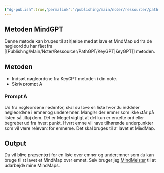 ```yaml
---
{"dg-publish":true,"permalink":"/publishing/main/noter/ressourcer/path-gpt/mind-gpt/","title":"MindGPT","tags":["læringsmål","systemudvikling","programmering","Portfolie"],"created":"2024-08-21T11:34:14.258+02:00"}
---
```



## Metoden MindGPT

Denne metode kan bruges til at hjælpe med at lave et MindMap ud fra de nøgleord
du har fået fra [[Publishing/Main/Noter/Ressourcer/PathGPT/KeyGPT\|KeyGPT]] metoden.

## Metoden

- Indsæt nøgleordene fra KeyGPT metoden i din note.
- Skriv prompt A

### Prompt A

Ud fra nøgleordene nedenfor, skal du lave en liste hvor du inddeler nøgleordene
i emner og underemner. Mangler der emner som ikke står på listen så tilføj dem.
Det er Meget vigtigt at det kun er enkelte ord eller begreber ud fra hvert
punkt. Hvert emne vil have tilhørende underpunkter som vil være relevant for
emnerne. Det skal bruges til at lavet et MindMap.

## Output

Du vil blive præsentert for en liste over emner og underemner som du kan bruge
til at lavet et MindMap over emnet. Selv bruger jeg
[MindMeister](https://www.mindmeister.com/) til at udarbejde mine MindMaps.
